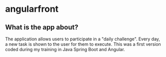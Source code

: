 # angularfront
## What is the app about?
The application allows users to participate in a "daily challenge". 
Every day, a new task is shown to the user for them to execute.
This was a first version coded during my training in Java Spring Boot and Angular.
